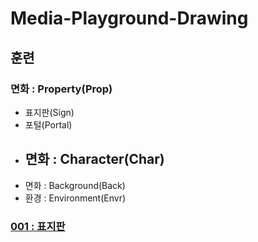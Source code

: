 # Media-Playground-Drawing

## 훈련

### 면화 : Property(Prop)
  - 표지판(Sign)
  - 포털(Portal)
- 면화 : Character(Char)
  - 
- 면화 : Background(Back)
- 환경 : Environment(Envr)

### [001 : 표지판](initial/001/README.md)

